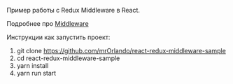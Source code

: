 Пример работы с Redux Middleware в React.

Подробнее про [Middleware](https://github.com/rajdee/redux-in-russian/blob/master/docs/advanced/Middleware.md)

Инструкции как запустить проект:

1. git clone https://github.com/mrOrlando/react-redux-middleware-sample
2. cd react-redux-middleware-sample
3. yarn install
4. yarn run start
